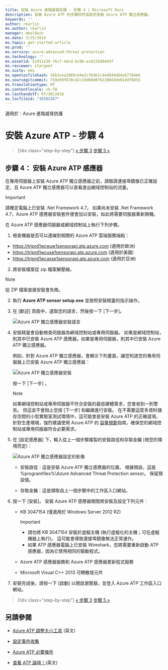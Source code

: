 ```yaml
---
title: 安裝 Azure 進階威脅防護 - 步驟 4 | Microsoft Docs
description: 安裝 Azure ATP 的步驟四可協助您安裝 Azure ATP 獨立感應器。
keywords: ''
author: rkarlin
ms.author: rkarlin
manager: mbaldwin
ms.date: 3/25/2018
ms.topic: get-started-article
ms.prod: ''
ms.service: azure-advanced-threat-protection
ms.technology: ''
ms.assetid: 51911e39-76c7-4dcd-bc0b-ec6235d0403f
ms.reviewer: itargoet
ms.suite: ems
ms.openlocfilehash: 56b3cea2089c64e2c78361c44d049d6de67764b6
ms.sourcegitcommit: 759e99f670c42c2dd60d07b2200d3de01ddf6055
ms.translationtype: HT
ms.contentlocale: zh-TW
ms.lasthandoff: 07/30/2018
ms.locfileid: "30202267"
---
```

適用於：Azure 進階威脅防護



# <a name="install-azure-atp---step-4"></a>安裝 Azure ATP - 步驟 4

>[!div class="step-by-step"]
[« 步驟 3](install-atp-step3.md)
[步驟 5 »](install-atp-step5.md)

## <a name="step-4-install-the-azure-atp-sensor"></a>步驟 4： 安裝 Azure ATP 感應器

在專用伺服器上安裝 Azure ATP 獨立感應器之前，請驗證連接埠鏡像已正確設定，且 Azure ATP 獨立感應器可以查看進出網域控制站的流量。 


> [!IMPORTANT]
>請確定電腦上已安裝 .Net Framework 4.7。 如果尚未安裝 .Net Framework 4.7，Azure ATP 感應器安裝套件便會加以安裝，如此將需要伺服器重新開機。

在 Azure ATP 感應器伺服器或網域控制站上執行下列步驟。

1. 檢查機器是否可以連線到相關的 Azure ATP 雲端服務端點：
  - https://triprd1wceuw1sensorapi.atp.azure.com (適用於歐洲)  
  - https://triprd1wcuse1sensorapi.atp.azure.com (適用於美國)
  - https://triprd1wcasse1sensorapi.atp.azure.com (適用於亞洲)

2. 將安裝檔案從 zip 檔案解壓縮。 
> [!NOTE] 
> 從 ZIP 檔案直接安裝會失敗。

2.  執行 **Azure ATP sensor setup.exe** 並按照安裝精靈的指示操作。

3.  在 [歡迎] 頁面中，選取您的語言，然後按一下 [下一步]。

     ![Azure ATP 獨立感應器安裝語言](media/sensor-install-language.png)


4.  安裝精靈會自動檢查伺服器為網域控制站或專用伺服器。 如果是網域控制站，則其中已安裝 Azure ATP 感應器。如果是專用伺服器，則其中已安裝 Azure ATP 獨立感應器。 
    
    例如，針對 Azure ATP 獨立感應器，會顯示下列畫面，讓您知道您的專用伺服器上已安裝 Azure ATP 獨立感應器：
    
    ![Azure ATP 獨立感應器安裝](media/sensor-install-deployment-type.png)

    按一下 [下一步] 。

    > [!NOTE] 
    > 如果網域控制站或專用伺服器不符合安裝的最低硬體需求，您會收到一則警告。 但這並不會阻止您按 [下一步] 和繼續進行安裝。 在不需要這麼多資料儲存空間的小型實驗室測試環境中，這可能會是安裝 Azure ATP 的正確選項。 針對生產環境，強烈建議使用 Azure ATP 的 [容量規劃](atp-capacity-planning.md)指南，確保您的網域控制站或專用伺服器符合必要需求。

4.  在 [設定感應器] 下，輸入從上一個步驟複製的安裝路徑和存取金鑰 (視您的環境而定)：

    ![Azure ATP 獨立感應器設定的影像](media/sensor-install-config.png)

      - 安裝路徑：這是安裝 Azure ATP 獨立感應器的位置。 根據預設，這是 %programfiles%\Azure Advanced Threat Protection sensor。 保留預設值。

      - 存取金鑰：這是擷取自上一個步驟中的工作區入口網站。
    
5. 按一下 [安裝]。 安裝 Azure ATP 感應器期間將安裝及設定下列元件︰

    -   KB 3047154 (僅適用於 Windows Server 2012 R2)

        > [!IMPORTANT]
        > -   請勿將 KB 3047154 安裝於虛擬主機 (執行虛擬化的主機；可在虛擬機器上執行)。 這可能會導致連接埠鏡像無法正常運作。 
        > -   如果 ATP 感應器電腦上已安裝 Wireshark，您將需要重新啟動 ATP 感應器，因為它使用相同的驅動程式。

    -   Azure ATP 感應器服務和 Azure ATP 感應器更新程式服務
    -   Microsoft Visual C++ 2013 可轉散發元件

5.  安裝完成後，請按一下 [啟動] 以開啟瀏覽器，並登入 Azure ATP 工作區入口網站。


>[!div class="step-by-step"]
[« 步驟 3](install-atp-step3.md)
[步驟 5 »](install-atp-step5.md)


## <a name="see-also"></a>另請參閱

- [Azure ATP 調整大小工具](http://aka.ms/aatpsizingtool) \(英文\)

- [設定事件收集](configure-event-collection.md)

- [Azure ATP 必要條件](atp-prerequisites.md)

- [查看 ATP 論壇！](https://aka.ms/azureatpcommunity)\(英文\)